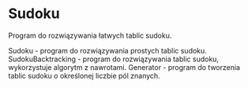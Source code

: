 # Sudoku
Program do rozwiązywania łatwych tablic sudoku.

Sudoku - program do rozwiązywania prostych tablic sudoku.
SudokuBacktracking - program do rozwiązywania tablic sudoku, wykorzystuje algorytm z nawrotami.
Generator - program do tworzenia tablic sudoku o określonej liczbie pól znanych.
